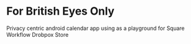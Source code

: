 # For British Eyes Only
Privacy centric android calendar app using as a playground for Square Workflow Drobpox Store
